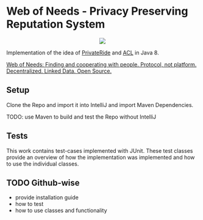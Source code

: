 # Web of Needs - Privacy Preserving Reputation System

<p align="center">
  <img src="https://upload.wikimedia.org/wikipedia/commons/7/76/Elliptic_curve_simple.png">
</p>

Implementation of the idea of [PrivateRide](https://petsymposium.org/2017/papers/issue2/paper09-2017-2-source.pdf) and [ACL](https://eprint.iacr.org/2012/298.pdf) in Java 8.

[Web of Needs: Finding and cooperating with people. Protocol, not platform. Decentralized. Linked Data. Open Source.](https://github.com/researchstudio-sat/webofneeds)

## Setup

Clone the Repo and import it into IntelliJ and import Maven Dependencies.

TODO: use Maven to build and test the Repo without IntelliJ

## Tests

This work contains test-cases implemented with JUnit. These test classes provide an overview of how the implementation was implemented and how to use the individual classes.

## TODO Github-wise

- provide installation guide
- how to test
- how to use classes and functionality
